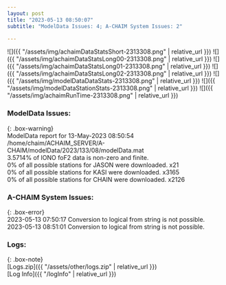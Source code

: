 ```yaml
---
layout: post
title: "2023-05-13 08:50:07"
subtitle: "ModelData Issues: 4; A-CHAIM System Issues: 2"

---
```


![]({{ "/assets/img/achaimDataStatsShort-2313308.png" | relative_url }})
![]({{ "/assets/img/achaimDataStatsLong00-2313308.png" | relative_url }})
![]({{ "/assets/img/achaimDataStatsLong01-2313308.png" | relative_url }})
![]({{ "/assets/img/achaimDataStatsLong02-2313308.png" | relative_url }})
![]({{ "/assets/img/modelDataDataStats-2313308.png" | relative_url }})
![]({{ "/assets/img/modelDataStationStats-2313308.png" | relative_url }})
![]({{ "/assets/img/achaimRunTime-2313308.png" | relative_url }})


### ModelData Issues:  
  
{: .box-warning}  
 ModelData report for 13-May-2023 08:50:54   
 /home/chaim/ACHAIM_SERVER/A-CHAIM/modelData/2023/133/08/modelData.mat   
 3.5714% of IONO foF2 data is non-zero and finite.   
 0% of all possible stations for JASON were downloaded. x21   
 0% of all possible stations for KASI were downloaded. x3165   
 0% of all possible stations for CHAIN were downloaded. x2126   
  
### A-CHAIM System Issues:  
  
{: .box-error}  
2023-05-13 07:50:17 Conversion to logical from string is not possible.  
2023-05-13 08:51:01 Conversion to logical from string is not possible.  

### Logs:  
  
{: .box-note}  
[Logs.zip]({{ "/assets/other/logs.zip" | relative_url }})  
[Log Info]({{ "/logInfo" | relative_url }})  
